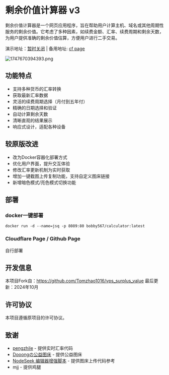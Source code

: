 # 剩余价值计算器 v3

剩余价值计算器是一个网页应用程序，旨在帮助用户计算主机、域名或其他周期性服务的剩余价值。它考虑了多种因素，如续费金额、汇率、续费周期和剩余天数，为用户提供准确的剩余价值估算，方便用户进行二手交易。

演示地址：[暂时关闭](https://) |
备用地址: [cf page](https://vps-calculator-docker.pages.dev/)

![1747670394393.png](https://image.dooo.ng/c/2025/05/19/682b557c1843c.webp)

## 功能特点

- 支持多种货币的汇率转换
- 获取最新汇率数据
- 灵活的续费周期选择（月付到五年付）
- 精确的日期选择和验证
- 自动计算剩余天数
- 清晰直观的结果展示
- 响应式设计，适配各种设备


## 较原版改进

- 改为Docker容器化部署方式
- 优化用户界面，提升交互体验
- 修改汇率更新机制为实时获取
- 增加一键截图上传复制功能，支持自定义图床链接
- 新增暗色模式/亮色模式切换功能


## 部署
### docker一键部署
```
docker run -d --name=jsq -p 8089:80 bobby567/calculator:latest
```

### Cloudflare Page / Github Page
自行部署

## 开发信息

本项目Fork自：https://github.com/Tomzhao1016/vps_surplus_value
最后更新：2024年10月

## 许可协议
本项目遵循原项目的许可协议。

## 致谢
- [pengzhile](https://linux.do/t/topic/227730/26) - 提供实时汇率代码
- [Dooongの公益图床](https://www.nodeseek.com/post-43196-1) - 提供公益图床
- [NodeSeek 编辑器增强脚本](https://www.nodeseek.com/post-74493-1) - 提供图床上传代码参考
- mjj - 提供鸡腿
